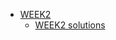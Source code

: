 - [WEEK2](https://csc215.jpkit.us/WEEK2/)
	- [WEEK2 solutions](https://csc215.jpkit.us/WEEK2/solutions/)